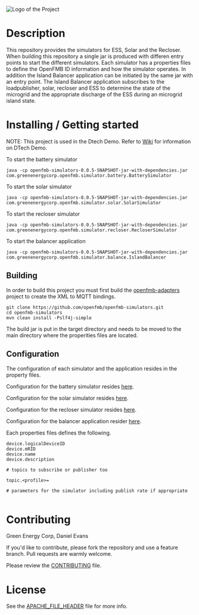 ![Logo of the Project](https://github.com/openfmb/dtech-demo-2016/blob/master/img/openfmb-tm-black_reduced_100.png)

# Description

This repository provides the simulators for ESS, Solar and the Recloser.  When building this repository a single jar is produced with differen entry points to start the different simulators.  Each simulator has a properties files to define the OpenFMB ID information and how the simulator operates. In addition the Island Balancer application can be initiated by the same jar with an entry point.   The Island Balancer application subscribes to the loadpublisher, solar, recloser and ESS to determine the state of the microgrid and the appropriate discharge of the ESS during an microgrid island state.

# Installing / Getting started

NOTE: This project is used in the Dtech Demo.  Refer to [Wiki](https://github.com/openfmb/dtech-demo-2016/wiki) for information on DTech Demo. 

To start the battery simulator
```shell
java -cp openfmb-simulators-0.0.5-SNAPSHOT-jar-with-dependencies.jar  com.greenenergycorp.openfmb.simulator.battery.BatterySimulator
```
To start the solar simulator
```shell
java -cp openfmb-simulators-0.0.5-SNAPSHOT-jar-with-dependencies.jar com.greenenergycorp.openfmb.simulator.solar.SolarSimulator
```
To start the recloser simulator
```shell
java -cp openfmb-simulators-0.0.5-SNAPSHOT-jar-with-dependencies.jar com.greenenergycorp.openfmb.simulator.recloser.RecloserSimulator
```
To start the balancer application
```shell
java -cp openfmb-simulators-0.0.5-SNAPSHOT-jar-with-dependencies.jar com.greenenergycorp.openfmb.simulator.balance.IslandBalancer
```

## Building

In order to build this project you must first build the [openfmb-adapters](https://github.com/openfmb/openfmb-adapters) project to create the XML to MQTT bindings. 

```shell
git clone https://github.com/openfmb/openfmb-simulators.git
cd openfmb-simulators
mvn clean install -Pslf4j-simple
```

The build jar is put in the target directory and needs to be moved to the main directory where the properities files are located. 


## Configuration

The configuration of each simulator and the application resides in the property files.

Configuration for the battery simulator resides [here](https://github.com/openfmb/openfmb-simulators/blob/master/batterysim.properties).

Configuration for the solar simulator resides [here](https://github.com/openfmb/openfmb-simulators/blob/master/solarsim.properties).

Configuration for the recloser simulator resides [here](https://github.com/openfmb/openfmb-simulators/blob/master/reclosersim.properties).

Configuration for the balancer application resider [here](https://github.com/openfmb/openfmb-simulators/blob/master/balancer.properties).

Each properties files defines the following.
```
device.logicalDeviceID
device.mRID
device.name
device.description

# topics to subscribe or publisher too
 
topic.<profile>=
 
# parameters for the simulator including publish rate if appropriate
 
```

# Contributing

Green Energy Corp, Daniel Evans

If you'd like to contribute, please fork the repository and use a feature
branch. Pull requests are warmly welcome.

Please review the [CONTRIBUTING](https://github.com/openfmb/openfmb-simulators/blob/master/CONTRIBUTING.md) file. 

# License

See the [APACHE_FILE_HEADER](https://github.com/openfmb/openfmb-simulators/blob/master/APACHE_FILE_HEADER) file for more info.
